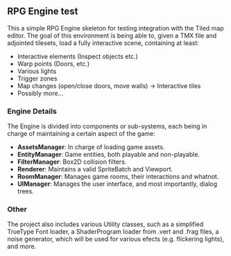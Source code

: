 ## RPG Engine test

This a simple RPG Engine skeleton for testing integration with the Tiled map editor. The goal of this environment is being able to, given a TMX file and adjointed tilesets, load a fully interactive scene, containing at least:

- Interactive elements (Inspect objects etc.)
- Warp points (Doors, etc.)
- Various lights
- Trigger zones
- Map changes (open/close doors, move walls) -> Interactive tiles
- Possibly more...

### Engine Details

The Engine is divided into components or sub-systems, each being in charge of maintaining a certain aspect of the game:

- **AssetsManager**: In charge of loading game assets.
- **EntityManager**: Game entities, both playable and non-playable.
- **FilterManager**: Box2D collision filters.
- **Renderer**: Maintains a valid SpriteBatch and Viewport.
- **RoomManager**: Manages game rooms, their interactions and whatnot.
- **UIManager**: Manages the user interface, and most importantly, dialog trees.

### Other

The project also includes various Utility classes, such as a simplified TrueType Font loader, a ShaderProgram loader from .vert and .frag files, a noise generator, which will be used for various efects (e.g. flickering lights), and more.